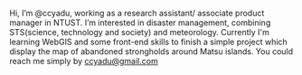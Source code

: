 Hi, I’m @ccyadu, working as a research assistant/ associate product manager in NTUST.
I’m interested in disaster management, combining STS(science, technology and society) and meteorology. 
Currently I'm learning WebGIS and some front-end skills to finish a simple project which display the map of abandoned strongholds around Matsu islands.
You could reach me simply by ccyadu@gmail.com

<!---
ccyadu/ccyadu is a ✨ special ✨ repository because its `README.md` (this file) appears on your GitHub profile.
You can click the Preview link to take a look at your changes.
--->
